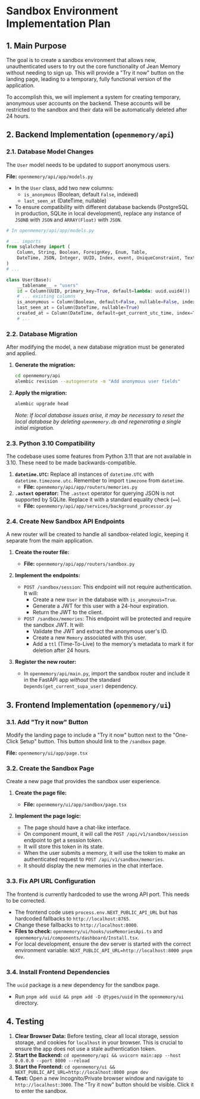 # Sandbox Environment Implementation Plan

## 1. Main Purpose

The goal is to create a sandbox environment that allows new, unauthenticated users to try out the core functionality of Jean Memory without needing to sign up. This will provide a "Try it now" button on the landing page, leading to a temporary, fully functional version of the application.

To accomplish this, we will implement a system for creating temporary, anonymous user accounts on the backend. These accounts will be restricted to the sandbox and their data will be automatically deleted after 24 hours.

## 2. Backend Implementation (`openmemory/api`)

### 2.1. Database Model Changes

The `User` model needs to be updated to support anonymous users.

**File:** `openmemory/api/app/models.py`

-   In the `User` class, add two new columns:
    -   `is_anonymous` (Boolean, default `False`, indexed)
    -   `last_seen_at` (DateTime, nullable)
-   To ensure compatibility with different database backends (PostgreSQL in production, SQLite in local development), replace any instance of `JSONB` with `JSON` and `ARRAY(Float)` with `JSON`.

```python
# In openmemory/api/app/models.py

# ... imports
from sqlalchemy import (
    Column, String, Boolean, ForeignKey, Enum, Table,
    DateTime, JSON, Integer, UUID, Index, event, UniqueConstraint, Text, func, text
)
# ...

class User(Base):
    __tablename__ = "users"
    id = Column(UUID, primary_key=True, default=lambda: uuid.uuid4())
    # ... existing columns
    is_anonymous = Column(Boolean, default=False, nullable=False, index=True)
    last_seen_at = Column(DateTime, nullable=True)
    created_at = Column(DateTime, default=get_current_utc_time, index=True)
    # ...
```

### 2.2. Database Migration

After modifying the model, a new database migration must be generated and applied.

1.  **Generate the migration:**
    ```bash
    cd openmemory/api
    alembic revision --autogenerate -m "Add anonymous user fields"
    ```
2.  **Apply the migration:**
    ```bash
    alembic upgrade head
    ```
    *Note: If local database issues arise, it may be necessary to reset the local database by deleting `openmemory.db` and regenerating a single initial migration.*

### 2.3. Python 3.10 Compatibility

The codebase uses some features from Python 3.11 that are not available in 3.10. These need to be made backwards-compatible.

1.  **`datetime.UTC`:** Replace all instances of `datetime.UTC` with `datetime.timezone.utc`. Remember to import `timezone` from `datetime`.
    -   **File:** `openmemory/api/app/routers/memories.py`
2.  **`.astext` operator:** The `.astext` operator for querying JSON is not supported by SQLite. Replace it with a standard equality check (`==`).
    -   **File:** `openmemory/api/app/services/background_processor.py`

### 2.4. Create New Sandbox API Endpoints

A new router will be created to handle all sandbox-related logic, keeping it separate from the main application.

1.  **Create the router file:**
    -   **File:** `openmemory/api/app/routers/sandbox.py`

2.  **Implement the endpoints:**
    -   `POST /sandbox/session`: This endpoint will not require authentication. It will:
        -   Create a new `User` in the database with `is_anonymous=True`.
        -   Generate a JWT for this user with a 24-hour expiration.
        -   Return the JWT to the client.
    -   `POST /sandbox/memories`: This endpoint will be protected and require the sandbox JWT. It will:
        -   Validate the JWT and extract the anonymous user's ID.
        -   Create a new `Memory` associated with this user.
        -   Add a `ttl` (Time-To-Live) to the memory's metadata to mark it for deletion after 24 hours.

3.  **Register the new router:**
    -   In `openmemory/api/main.py`, import the sandbox router and include it in the FastAPI app *without* the standard `Depends(get_current_supa_user)` dependency.

## 3. Frontend Implementation (`openmemory/ui`)

### 3.1. Add "Try it now" Button

Modify the landing page to include a "Try it now" button next to the "One-Click Setup" button. This button should link to the `/sandbox` page.

**File:** `openmemory/ui/app/page.tsx`

### 3.2. Create the Sandbox Page

Create a new page that provides the sandbox user experience.

1.  **Create the page file:**
    -   **File:** `openmemory/ui/app/sandbox/page.tsx`

2.  **Implement the page logic:**
    -   The page should have a chat-like interface.
    -   On component mount, it will call the `POST /api/v1/sandbox/session` endpoint to get a session token.
    -   It will store this token in its state.
    -   When the user submits a memory, it will use the token to make an authenticated request to `POST /api/v1/sandbox/memories`.
    -   It should display the new memories in the chat interface.

### 3.3. Fix API URL Configuration

The frontend is currently hardcoded to use the wrong API port. This needs to be corrected.

-   The frontend code uses `process.env.NEXT_PUBLIC_API_URL` but has hardcoded fallbacks to `http://localhost:8765`.
-   Change these fallbacks to `http://localhost:8000`.
-   **Files to check:** `openmemory/ui/hooks/useMemoriesApi.ts` and `openmemory/ui/components/dashboard/Install.tsx`.
-   For local development, ensure the dev server is started with the correct environment variable: `NEXT_PUBLIC_API_URL=http://localhost:8000 pnpm dev`.

### 3.4. Install Frontend Dependencies
The `uuid` package is a new dependency for the sandbox page.
- Run `pnpm add uuid && pnpm add -D @types/uuid` in the `openmemory/ui` directory.

## 4. Testing

1.  **Clear Browser Data:** Before testing, clear all local storage, session storage, and cookies for `localhost` in your browser. This is crucial to ensure the app does not use a stale authentication token.
2.  **Start the Backend:** `cd openmemory/api && uvicorn main:app --host 0.0.0.0 --port 8000 --reload`
3.  **Start the Frontend:** `cd openmemory/ui && NEXT_PUBLIC_API_URL=http://localhost:8000 pnpm dev`
4.  **Test:** Open a new Incognito/Private browser window and navigate to `http://localhost:3000`. The "Try it now" button should be visible. Click it to enter the sandbox. 